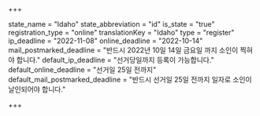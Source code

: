 +++

state_name = "Idaho"
state_abbreviation = "id"
is_state = "true"
registration_type = "online"
translationKey = "Idaho"
type = "register"
ip_deadline = "2022-11-08"
online_deadline = "2022-10-14"
mail_postmarked_deadline = "반드시 2022년 10일 14일 금요일 까지 소인이 찍혀야 합니다."
default_ip_deadline = "선거당일까지 등록이 가능합니다."
default_online_deadline = "선거일 25일 전까지"
default_mail_postmarked_deadline = "반드시 선거일 25일 전까지 일자로 소인이 날인되어야 합니다."

+++